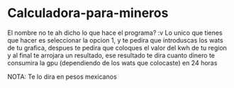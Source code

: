 # Calculadora-para-mineros
El nombre no te ah dicho lo que hace el programa? :v
Lo unico que tienes que hacer es seleccionar la opcion 1, y
te pedira que introduscas los wats de tu grafica, despues
te pedira que coloques el valor del kwh de tu region y
al final te arrojara un resultado, ese resultado te dira
cuanto dinero te consumira la gpu (dependiendo de los wats
que colocaste) en 24 horas

NOTA: Te lo dira en pesos mexicanos
